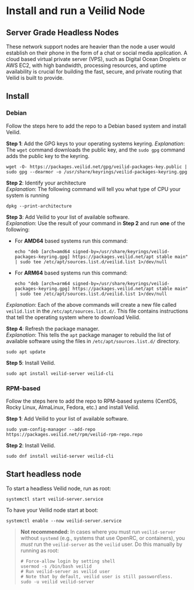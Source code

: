 # Install and run a Veilid Node

## Server Grade Headless Nodes

These network support nodes are heavier than the node a user would establish on their phone in the form of a chat or social media application. A cloud based virtual private server (VPS), such as Digital Ocean Droplets or AWS EC2, with high bandwidth, processing resources, and uptime availability is crucial for building the fast, secure, and private routing that Veilid is built to provide.

## Install

### Debian

Follow the steps here to add the repo to a Debian based system and install Veilid.

**Step 1**: Add the GPG keys to your operating systems keyring.
*Explanation*: The `wget` command downloads the public key, and the `sudo gpg` command adds the public key to the keyring.

```shell
wget -O- https://packages.veilid.net/gpg/veilid-packages-key.public | sudo gpg --dearmor -o /usr/share/keyrings/veilid-packages-keyring.gpg
```

**Step 2**: Identify your architecture<br />
*Explanation*: The following command will tell you what type of CPU your system is running

```shell
dpkg --print-architecture
```

**Step 3**: Add Veilid to your list of available software.<br />
*Explanation*: Use the result of your command in **Step 2** and run **one** of the following:

- For **AMD64** based systems run this command:

  ```shell
  echo "deb [arch=amd64 signed-by=/usr/share/keyrings/veilid-packages-keyring.gpg] https://packages.veilid.net/apt stable main" | sudo tee /etc/apt/sources.list.d/veilid.list 1>/dev/null
  ```

- For **ARM64** based systems run this command:

  ```shell
  echo "deb [arch=arm64 signed-by=/usr/share/keyrings/veilid-packages-keyring.gpg] https://packages.veilid.net/apt stable main" | sudo tee /etc/apt/sources.list.d/veilid.list 1>/dev/null
  ```

*Explanation*:
Each of the above commands will create a new file called `veilid.list` in the `/etc/apt/sources.list.d/`. This file contains instructions that tell the operating system where to download Veilid.

**Step 4**: Refresh the package manager.<br />
*Explanation*: This tells the `apt` package manager to rebuild the list of available software using the files in `/etc/apt/sources.list.d/` directory.

```shell
sudo apt update
```

**Step 5**: Install Veilid.

```shell
sudo apt install veilid-server veilid-cli
```

### RPM-based

Follow the steps here to add the repo to
RPM-based systems (CentOS, Rocky Linux, AlmaLinux, Fedora, etc.)
and install Veilid.

**Step 1**: Add Veilid to your list of available software.

```shell
sudo yum-config-manager --add-repo https://packages.veilid.net/rpm/veilid-rpm-repo.repo
```
**Step 2**: Install Veilid.

```shell
sudo dnf install veilid-server veilid-cli
```

## Start headless node

To start a headless Veilid node, run as root:

```shell
systemctl start veilid-server.service
```

To have your Veilid node start at boot:

```shell
systemctl enable --now veilid-server.service
```

> **Not recommended:**
> In cases where you must run `veilid-server`
> without `systemd` (e.g., systems that use OpenRC, or containers),
> you _must_ run the `veilid-server`
> as the `veilid` user.
> Do this manually by running as root:
>
> ```shell
> # Force-allow login by setting shell
> usermod -s /bin/bash veilid
> # Run veilid-server as veilid user
> # Note that by default, veilid user is still passwordless.
> sudo -u veilid veilid-server
> ```
